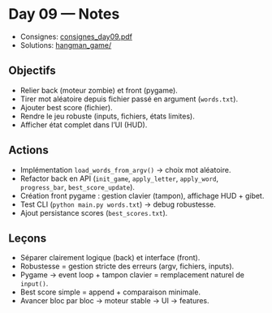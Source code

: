# Day 09 — Notes

- Consignes: [consignes_day09.pdf](consignes_day09.pdf)
- Solutions: [hangman_game/](hangman_game/)

## Objectifs
- Relier back (moteur zombie) et front (pygame).  
- Tirer mot aléatoire depuis fichier passé en argument (`words.txt`).  
- Ajouter best score (fichier).  
- Rendre le jeu robuste (inputs, fichiers, états limites).  
- Afficher état complet dans l’UI (HUD).  

## Actions
- Implémentation `load_words_from_argv()` → choix mot aléatoire.  
- Refactor back en API (`init_game`, `apply_letter`, `apply_word`, `progress_bar`, `best_score_update`).  
- Création front pygame : gestion clavier (tampon), affichage HUD + gibet.  
- Test CLI (`python main.py words.txt`) → debug robustesse.  
- Ajout persistance scores (`best_scores.txt`).  

## Leçons
- Séparer clairement logique (back) et interface (front).  
- Robustesse = gestion stricte des erreurs (argv, fichiers, inputs).  
- Pygame → event loop + tampon clavier = remplacement naturel de `input()`.  
- Best score simple = append + comparaison minimale.  
- Avancer bloc par bloc → moteur stable → UI → features.  
